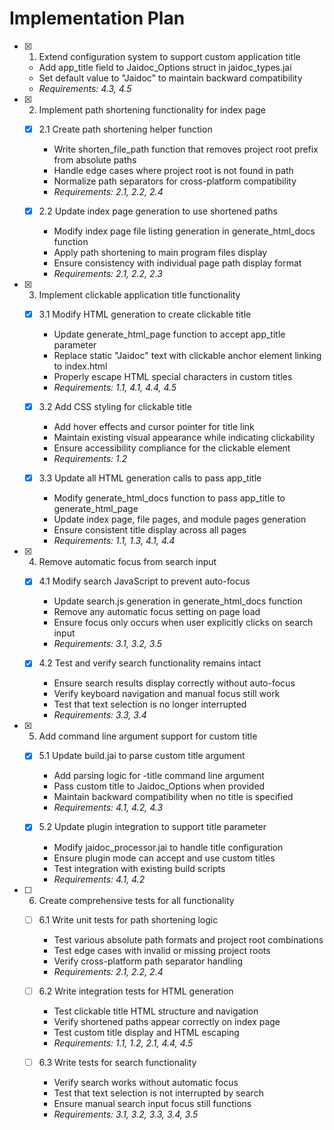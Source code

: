 # Implementation Plan

- [x] 1. Extend configuration system to support custom application title





  - Add app_title field to Jaidoc_Options struct in jaidoc_types.jai
  - Set default value to "Jaidoc" to maintain backward compatibility
  - _Requirements: 4.3, 4.5_

- [x] 2. Implement path shortening functionality for index page





  - [x] 2.1 Create path shortening helper function


    - Write shorten_file_path function that removes project root prefix from absolute paths
    - Handle edge cases where project root is not found in path
    - Normalize path separators for cross-platform compatibility
    - _Requirements: 2.1, 2.2, 2.4_

  - [x] 2.2 Update index page generation to use shortened paths


    - Modify index page file listing generation in generate_html_docs function
    - Apply path shortening to main program files display
    - Ensure consistency with individual page path display format
    - _Requirements: 2.1, 2.2, 2.3_

- [x] 3. Implement clickable application title functionality





  - [x] 3.1 Modify HTML generation to create clickable title


    - Update generate_html_page function to accept app_title parameter
    - Replace static "Jaidoc" text with clickable anchor element linking to index.html
    - Properly escape HTML special characters in custom titles
    - _Requirements: 1.1, 4.1, 4.4, 4.5_

  - [x] 3.2 Add CSS styling for clickable title


    - Add hover effects and cursor pointer for title link
    - Maintain existing visual appearance while indicating clickability
    - Ensure accessibility compliance for the clickable element
    - _Requirements: 1.2_

  - [x] 3.3 Update all HTML generation calls to pass app_title


    - Modify generate_html_docs function to pass app_title to generate_html_page
    - Update index page, file pages, and module pages generation
    - Ensure consistent title display across all pages
    - _Requirements: 1.1, 1.3, 4.1, 4.4_

- [x] 4. Remove automatic focus from search input





  - [x] 4.1 Modify search JavaScript to prevent auto-focus


    - Update search.js generation in generate_html_docs function
    - Remove any automatic focus setting on page load
    - Ensure focus only occurs when user explicitly clicks on search input
    - _Requirements: 3.1, 3.2, 3.5_

  - [x] 4.2 Test and verify search functionality remains intact


    - Ensure search results display correctly without auto-focus
    - Verify keyboard navigation and manual focus still work
    - Test that text selection is no longer interrupted
    - _Requirements: 3.3, 3.4_

- [x] 5. Add command line argument support for custom title





  - [x] 5.1 Update build.jai to parse custom title argument


    - Add parsing logic for -title command line argument
    - Pass custom title to Jaidoc_Options when provided
    - Maintain backward compatibility when no title is specified
    - _Requirements: 4.1, 4.2, 4.3_

  - [x] 5.2 Update plugin integration to support title parameter



    - Modify jaidoc_processor.jai to handle title configuration
    - Ensure plugin mode can accept and use custom titles
    - Test integration with existing build scripts
    - _Requirements: 4.1, 4.2_

- [ ] 6. Create comprehensive tests for all functionality
  - [ ] 6.1 Write unit tests for path shortening logic
    - Test various absolute path formats and project root combinations
    - Test edge cases with invalid or missing project roots
    - Verify cross-platform path separator handling
    - _Requirements: 2.1, 2.2, 2.4_

  - [ ] 6.2 Write integration tests for HTML generation
    - Test clickable title HTML structure and navigation
    - Verify shortened paths appear correctly on index page
    - Test custom title display and HTML escaping
    - _Requirements: 1.1, 1.2, 2.1, 4.4, 4.5_

  - [ ] 6.3 Write tests for search functionality
    - Verify search works without automatic focus
    - Test that text selection is not interrupted by search
    - Ensure manual search input focus still functions
    - _Requirements: 3.1, 3.2, 3.3, 3.4, 3.5_